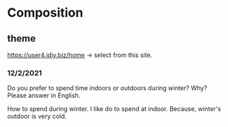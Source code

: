 # Composition

## theme
https://user4.idiy.biz/home
-> select from this site.

### 12/2/2021
Do you prefer to spend time indoors or outdoors during winter? Why? Please answer in English.

How to spend during winter.
I like do to spend at indoor.
Because, winter's outdoor is very cold.
